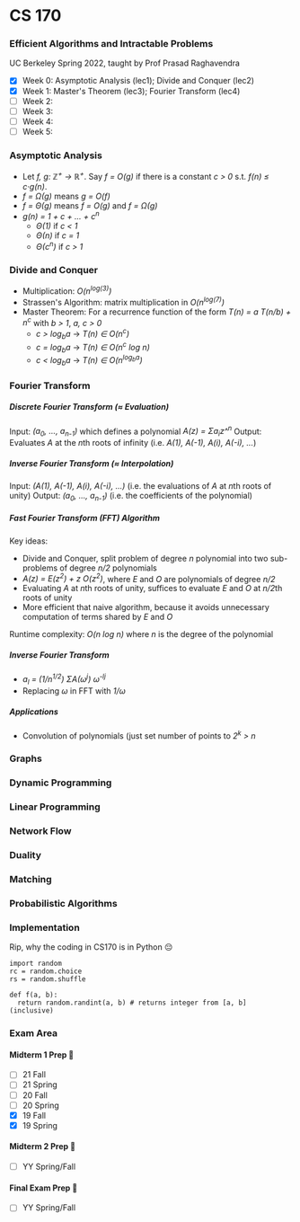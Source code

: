 # CS 170
### Efficient Algorithms and Intractable Problems
UC Berkeley Spring 2022, taught by Prof Prasad Raghavendra

- [x] Week 0: Asymptotic Analysis (lec1); Divide and Conquer (lec2)
- [x] Week 1: Master's Theorem (lec3); Fourier Transform (lec4)
- [ ] Week 2:
- [ ] Week 3:
- [ ] Week 4:
- [ ] Week 5:

### Asymptotic Analysis
- Let *f, g: ℤ<sup>+</sup> → ℝ<sup>+</sup>*. Say *f = O(g)* if there is a constant *c > 0* s.t. *f(n) ≤ c·g(n)*.
- *f = Ω(g)* means *g = O(f)*
- *f = Θ(g)* means *f = O(g)* and *f = Ω(g)*
- *g(n) = 1 + c + ... + c<sup>n</sup>*
  - *Θ(1)* if *c < 1*
  - *Θ(n)* if *c = 1*
  - *Θ(c<sup>n</sup>)* if *c > 1*

### Divide and Conquer
- Multiplication: *O(n<sup>log(3)</sup>)*
- Strassen's Algorithm: matrix multiplication in *O(n<sup>log(7)</sup>)*
- Master Theorem: For a recurrence function of the form *T(n) = a T(n/b) + n<sup>c</sup>* with *b > 1*, *a, c > 0*
  - *c > log<sub>b</sub>a* → *T(n) ∈ O(n<sup>c</sup>)*
  - *c = log<sub>b</sub>a* → *T(n) ∈ O(n<sup>c</sup> log n)*
  - *c < log<sub>b</sub>a* → *T(n) ∈ O(n<sup>log<sub>b</sub>a</sup>)*

### Fourier Transform

##### Discrete Fourier Transform (≈ Evaluation)
Input: *(a<sub>0</sub>, ..., a<sub>n-1</sub>)* which defines a polynomial *A(z) = Σa<sub>i</sub>z^<sup>n</sup>*
Output: Evaluates *A* at the *n*th roots of infinity (i.e. *A(1), A(-1), A(i), A(-i), ...*)

##### Inverse Fourier Transform (≈ Interpolation)
Input: *(A(1), A(-1), A(i), A(-i), ...)* (i.e. the evaluations of *A* at *n*th roots of unity)
Output: *(a<sub>0</sub>, ..., a<sub>n-1</sub>)* (i.e. the coefficients of the polynomial)

##### Fast Fourier Transform (FFT) Algorithm
Key ideas:
- Divide and Conquer, split problem of degree *n* polynomial into two sub-problems of degree *n/2* polynomials
- *A(z) = E(z<sup>2</sup>) + z O(z<sup>2</sup>)*, where *E* and *O* are polynomials of degree *n/2*
- Evaluating *A* at *n*th roots of unity, suffices to evaluate *E* and *O* at *n/2*th roots of unity
- More efficient that naive algorithm, because it avoids unnecessary computation of terms shared by *E* and *O*

Runtime complexity: *O(n log n)* where *n* is the degree of the polynomial

##### Inverse Fourier Transform
- *a<sub>l</sub> = (1/n<sup>1/2</sup>) ΣA(ω<sup>j</sup>) ω<sup>-lj</sup>*
- Replacing *ω* in FFT with *1/ω*

##### Applications
- Convolution of polynomials (just set number of points to *2<sup>k</sup> > n*

### Graphs

### Dynamic Programming

### Linear Programming

### Network Flow

### Duality

### Matching

### Probabilistic Algorithms

### Implementation
Rip, why the coding in CS170 is in Python 😔

```python3
import random
rc = random.choice
rs = random.shuffle

def f(a, b):
  return random.randint(a, b) # returns integer from [a, b] (inclusive)
```

### Exam Area

#### Midterm 1 Prep 😤
- [ ] 21 Fall
- [ ] 21 Spring
- [ ] 20 Fall
- [ ] 20 Spring
- [x] 19 Fall
- [x] 19 Spring

#### Midterm 2 Prep 😤
- [ ] YY Spring/Fall

#### Final Exam Prep 😤
- [ ] YY Spring/Fall

